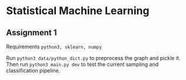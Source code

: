 # Statistical Machine Learning 
## Assignment  1

Requirements `python3, sklearn, numpy`

Run `python3 data/python_dict.py` to preprocess the graph and pickle it.
Then run `python3 main.py dev` to test the current sampling and classification pipeline.
